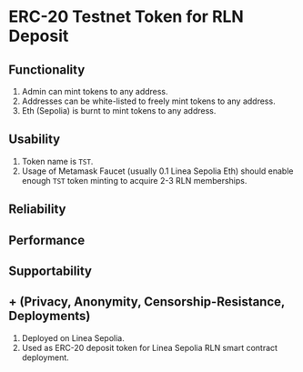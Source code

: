 # ERC-20 Testnet Token for RLN Deposit

## Functionality

1. Admin can mint tokens to any address.
2. Addresses can be white-listed to freely mint tokens to any address.
3. Eth (Sepolia) is burnt to mint tokens to any address.

## Usability

1. Token name is `TST`.
2. Usage of Metamask Faucet (usually 0.1 Linea Sepolia Eth) should enable enough `TST` token minting to acquire 2-3 RLN memberships.

## Reliability

## Performance

## Supportability

## + (Privacy, Anonymity, Censorship-Resistance, Deployments)

1. Deployed on Linea Sepolia.
2. Used as ERC-20 deposit token for Linea Sepolia RLN smart contract deployment.
